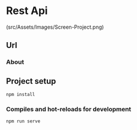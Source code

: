 # Rest Api

(src/Assets/Images/Screen-Project.png)

## Url

### About

## Project setup
```
npm install
```

### Compiles and hot-reloads for development
```
npm run serve
```